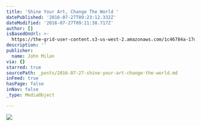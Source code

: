```yaml
---
title: 'Shine Your Art, Change The World '
datePublished: '2016-07-27T09:23:12.332Z'
dateModified: '2016-07-27T09:21:38.717Z'
author: []
isBasedOnUrl: >-
  https://the-grid-user-content.s3-us-west-2.amazonaws.com/1c46784a-17d8-403d-ba71-44e9a8cf94ba.jpg
description: ''
publisher:
  name: John Milan
via: {}
starred: true
sourcePath: _posts/2016-07-27-shine-your-art-change-the-world.md
inFeed: true
hasPage: false
inNav: false
_type: MediaObject

---
```

![](https://the-grid-user-content.s3-us-west-2.amazonaws.com/1c46784a-17d8-403d-ba71-44e9a8cf94ba.jpg)